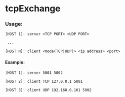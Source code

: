 # tcpExchange
### Usage:

  `[HOST 1]: server <TCP PORT> <UDP PORT>`
  
 ` ...`
  
 `[HOST N]: client <mode(TCP|UDP)> <ip address> <port>`
  
  
  #### Example:
  
  
  `[HOST 1]: server 5001 5002`
  
  
  `[HOST 2]: client TCP 127.0.0.1 5001`
  
  
  `[HOST 3]: client UDP 192.168.0.101 5002`
